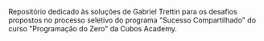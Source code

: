 Repositório dedicado às soluções de Gabriel Trettin para os desafios propostos no processo seletivo do programa "Sucesso Compartilhado" do curso "Programação do Zero" da Cubos Academy.
